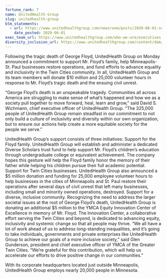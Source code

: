 ```yaml
---
fortune_rank: 7
name: UnitedHealth Group
slug: unitedhealth-group
blm_statements:
  - url: https://www.unitedhealthgroup.com/newsroom/posts/2020-06-01-support-george-floyd.html
    date_posted: 2020-06-01
exec_team_url: https://www.unitedhealthgroup.com/who-we-are/executives.html
diversity_inclusion_url: https://www.unitedhealthgroup.com/content/dam/UHG/Images/newsroom-2020/research-reports/2019_UHG_SR_Report.pdf
---
```


Following the tragic death of George Floyd, UnitedHealth Group on Monday announced a commitment to support Mr. Floyd’s family, help Minneapolis-St. Paul businesses restore operations, and fund efforts to advance equality and inclusivity in the Twin Cities community. In all, UnitedHealth Group and its team members will donate \$10 million and 25,000 volunteer hours in response to Mr. Floyd’s tragic death and the ensuing civil unrest.

“George Floyd’s death is an unspeakable tragedy. Communities all across America are struggling to make sense of what’s happened and how we as a society pull together to move forward, heal, learn and grow,” said David S. Wichmann, chief executive officer of UnitedHealth Group. “The 325,000 people of UnitedHealth Group remain steadfast in our commitment to not only build a culture of inclusivity and diversity within our own organization, but to ensure our actions help create a more equitable society for the people we serve.”

UnitedHealth Group’s support consists of three initiatives:
Support for the Floyd family. UnitedHealth Group will establish and administer a dedicated Diverse Scholars trust fund to help support Mr. Floyd’s children’s education through undergraduate college or equivalent achievement. The company hopes this gesture will help the Floyd family honor the memory of their father while helping his children pursue their full academic potential.  
Support for Twin Cities businesses. UnitedHealth Group also announced a $5 million donation and funding for 25,000 employee volunteer hours to help businesses in the cities of Minneapolis and St. Paul restore their operations after several days of civil unrest that left many businesses, including small and minority owned operations, destroyed.
Support for a diverse, inclusive community. Recognizing the need to address the larger societal issues at the root of George Floyd’s death, UnitedHealth Group is donating an additional $5 million to the YMCA Equity Innovation Center of Excellence in memory of Mr. Floyd. The Innovation Center, a collaborative effort serving the Twin Cities and beyond, is dedicated to advancing equity, inclusivity and systemic change so that all people may thrive.
“We all have a lot of work ahead of us to address long-standing inequalities, and it’s going to take individuals, governments and private enterprises like UnitedHealth Group to achieve our goals of a more inclusive society,” said Glen Gunderson, president and chief executive officer of YMCA of the Greater Twin Cities. “We’re grateful for this contribution, which will help us accelerate our efforts to drive positive change in our communities.”

With its corporate headquarters located just outside Minneapolis, UnitedHealth Group employs nearly 20,000 people in Minnesota.
